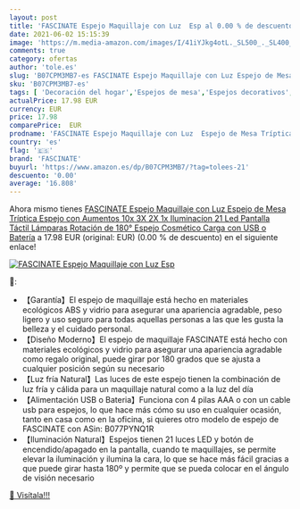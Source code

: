 ```yaml
---
layout: post
title: 'FASCINATE Espejo Maquillaje con Luz  Esp al 0.00 % de descuento'
date: 2021-06-02 15:15:39
image: 'https://m.media-amazon.com/images/I/41iYJkg4otL._SL500_._SL400_.jpg'
comments: true
category: ofertas
author: 'tole.es'
slug: 'B07CPM3MB7-es FASCINATE Espejo Maquillaje con Luz Espejo de Mesa...'
sku: 'B07CPM3MB7-es'
tags: [ 'Decoración del hogar','Espejos de mesa','Espejos decorativos','Hogar y cocina','fascinate','maquillaje', ]
actualPrice: 17.98 EUR
currency: EUR
price: 17.98
comparePrice:  EUR
prodname: 'FASCINATE Espejo Maquillaje con Luz  Espejo de Mesa Tríptica Espejo con Aumentos 10x  3X  2X  1x Iluminacíon 21 Led Pantalla Táctil Lámparas Rotación de 180° Espejo Cosmético Carga con USB o Batería'
country: 'es'
flag: '🇪🇸'
brand: 'FASCINATE'
buyurl: 'https://www.amazon.es/dp/B07CPM3MB7/?tag=tolees-21'
descuento: '0.00'
average: '16.808'
---
```


Ahora mismo tienes [FASCINATE Espejo Maquillaje con Luz  Espejo de Mesa Tríptica Espejo con Aumentos 10x  3X  2X  1x Iluminacíon 21 Led Pantalla Táctil Lámparas Rotación de 180° Espejo Cosmético Carga con USB o Batería](https://www.amazon.es/dp/B07CPM3MB7/?tag=tolees-21) a 17.98 EUR (original:  EUR) (0.00 %  de descuento) en el siguiente enlace!

[![FASCINATE Espejo Maquillaje con Luz  Esp](https://m.media-amazon.com/images/I/41iYJkg4otL._SL500_._SL400_.jpg)](https://www.amazon.es/dp/B07CPM3MB7/?tag=tolees-21)

🔎:

- 【Garantía】El espejo de maquillaje está hecho en materiales ecológicos ABS y vidrio para asegurar una apariencia agradable, peso ligero y uso seguro para todas aquellas personas a las que les gusta la belleza y el cuidado personal.
- 【Diseño Moderno】El espejo de maquillaje FASCINATE está hecho con materiales ecológicos y vidrio para asegurar una apariencia agradable como regalo original, puede girar por 180 grados que se ajusta a cualquier posición según su necesario
- 【Luz fría Natural】Las luces de este espejo tienen la combinación de luz fría y cálida para un maquillaje natural como a la luz del día
- 【Alimentación USB o Bateria】Funciona con 4 pilas AAA o con un cable usb para espejos, lo que hace más cómo su uso en cualquier ocasión, tanto en casa como en la oficina, si quieres otro modelo de espejo de FASCINATE con ASin: B077PYNQ1R
- 【Iluminación Natural】Espejos tienen 21 luces LED y botón de encendido/apagado en la pantalla, cuando te maquillajes, se permite elevar la iluminación y ilumina la cara, lo que se hace más fácil gracias a que puede girar hasta 180º y permite que se pueda colocar en el ángulo de visión necesario

[🛒 Visítala!!!](https://www.amazon.es/dp/B07CPM3MB7/?tag=tolees-21)
